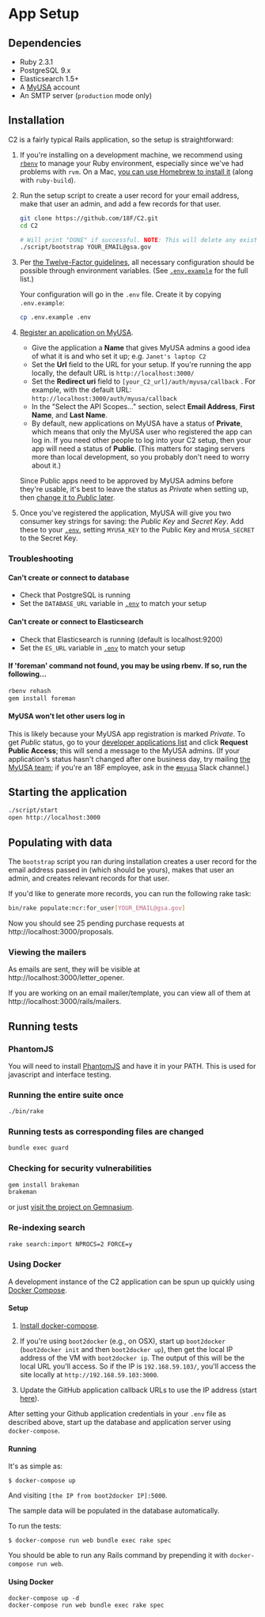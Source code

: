 # App Setup

## Dependencies

* Ruby 2.3.1
* PostgreSQL 9.x
* Elasticsearch 1.5+
* A [MyUSA](https://alpha.my.usa.gov/) account
* An SMTP server (`production` mode only)

## Installation

C2 is a fairly typical Rails application, so the setup is straightforward:

1. If you're installing on a development machine, we recommend using [`rbenv`](https://github.com/rbenv/rbenv/)
   to manage your Ruby environment, especially since we've had problems with
   `rvm`. On a Mac, [you can use Homebrew to install it](https://github.com/rbenv/rbenv#homebrew-on-mac-os-x)
   (along with `ruby-build`).

1. Run the setup script to create a user record for your email address, make
   that user an admin, and add a few records for that user.

    ```bash
    git clone https://github.com/18F/C2.git
    cd C2

    # Will print "DONE" if successful. NOTE: This will delete any existing records in your C2 database and add a few seed records.
    ./script/bootstrap YOUR_EMAIL@gsa.gov
    ```
1. Per [the Twelve-Factor guidelines](http://12factor.net/config), all necessary configuration should be possible through environment variables. (See [`.env.example`](../.env.example) for the full list.)

    Your configuration will go in the `.env` file. Create it by copying `.env.example`:

    ```bash
    cp .env.example .env
    ```
1. [Register an application on MyUSA](https://alpha.my.usa.gov/applications/new).
    * Give the application a **Name** that gives MyUSA admins a good idea of what it is and who set it up; e.g. `Janet's laptop C2`
    * Set the **Url** field to the URL for your setup. If you're running the app locally, the default URL is `http://localhost:3000/`
    * Set the **Redirect uri** field to `[your_C2_url]/auth/myusa/callback` . For example, with the default URL: `http://localhost:3000/auth/myusa/callback`
    * In the "Select the API Scopes..." section, select **Email Address**, **First Name**, and **Last Name**.
    * By default, new applications on MyUSA have a status of **Private**, which means that only the MyUSA user who registered the app can log in. If you need other people to log into your C2 setup, then your app will need a status of **Public**. (This matters for staging servers more than local development, so you probably don't need to worry about it.)

    Since Public apps need to be approved by MyUSA admins before they're usable, it's best to leave the status as _Private_ when setting up, then [change it to _Public_ later](#myusa-wont-let-other-users-log-in).

1. Once you've registered the application, MyUSA will give you two consumer key strings for saving: the _Public Key_ and _Secret Key_. Add these to your [`.env`](../.env.example), setting `MYUSA_KEY` to the Public Key and `MYUSA_SECRET` to the Secret Key.

### Troubleshooting

#### Can't create or connect to database

* Check that PostgreSQL is running
* Set the `DATABASE_URL` variable in [`.env`](../.env.example) to match your setup

#### Can't create or connect to Elasticsearch

* Check that Elasticsearch is running (default is localhost:9200)
* Set the `ES_URL` variable in [`.env`](../.env.example) to match your setup

#### If 'foreman' command not found, you may be using rbenv. If so, run the following...
```bash
rbenv rehash
gem install foreman
```

#### MyUSA won't let other users log in

This is likely because your MyUSA app registration is marked _Private_. To get _Public_ status, go to your [developer applications list](https://alpha.my.usa.gov/authorizations) and click **Request Public Access**; this will send a message to the MyUSA admins. (If your application's status hasn't changed after one business day, try mailing [the MyUSA team](mailto:myusa@gsa.gov); if you're an 18F employee, ask in the [`#myusa`](https://18f.slack.com/messages/myusa/) Slack channel.)

## Starting the application

```bash
./script/start
open http://localhost:3000
```

## Populating with data

The `bootstrap` script you ran during installation creates a user record for the
email address passed in (which should be yours), makes that user an admin, and
creates relevant records for that user.

If you'd like to generate more records, you can run the following rake task:

```bash
bin/rake populate:ncr:for_user[YOUR_EMAIL@gsa.gov]
```

Now you should see 25 pending purchase requests at
http://localhost:3000/proposals.

### Viewing the mailers

As emails are sent, they will be visible at http://localhost:3000/letter_opener.

If you are working on an email mailer/template, you can view all of them at
http://localhost:3000/rails/mailers.

## Running tests

### PhantomJS

You will need to install [PhantomJS](http://phantomjs.org/download.html) and
have it in your PATH. This is used for javascript and interface testing.

### Running the entire suite once

```bash
./bin/rake
```

### Running tests as corresponding files are changed

```bash
bundle exec guard
```

### Checking for security vulnerabilities

```bash
gem install brakeman
brakeman
```

or just [visit the project on Gemnasium](https://gemnasium.com/18F/C2).

### Re-indexing search

```bash
rake search:import NPROCS=2 FORCE=y
```


### Using Docker

A development instance of the C2 application can be spun up quickly
using [Docker Compose](https://docs.docker.com/compose/).

#### Setup

1. [Install docker-compose](https://docs.docker.com/compose/install/).

2. If you're using `boot2docker` (e.g., on OSX), start up `boot2docker`
    (`boot2docker init` and then `boot2docker up`), then get the local IP address
    of the VM with `boot2docker ip`. The output of this will be the local URL you'll
    access. So if the IP is `192.168.59.103/`, you'll access the site locally at
    `http://192.168.59.103:3000`.

3. Update the GitHub application callback URLs to use the IP address (start
   [here](https://github.com/settings/developers)).

After setting your Github application credentials in your `.env` file as
described above, start up the database and application server using
`docker-compose`.

#### Running

It's as simple as:

```
$ docker-compose up
```

And visiting `[the IP from boot2docker IP]:5000`.

The sample data will be populated in the database automatically.

To run the tests:

```
$ docker-compose run web bundle exec rake spec
```

You should be able to run any Rails command by prepending it with `docker-compose run web`.


#### Using Docker

```
docker-compose up -d
docker-compose run web bundle exec rake spec
```
